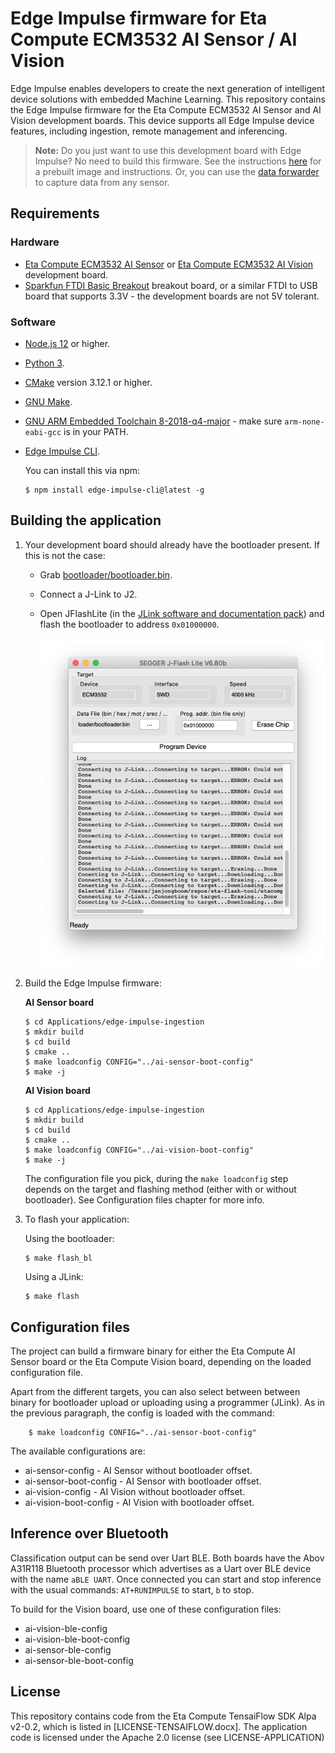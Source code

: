 # Edge Impulse firmware for Eta Compute ECM3532 AI Sensor / AI Vision

Edge Impulse enables developers to create the next generation of intelligent device solutions with embedded Machine Learning. This repository contains the Edge Impulse firmware for the Eta Compute ECM3532 AI Sensor and AI Vision development boards. This device supports all Edge Impulse device features, including ingestion, remote management and inferencing.

> **Note:** Do you just want to use this development board with Edge Impulse? No need to build this firmware. See the instructions [here](https://docs.edgeimpulse.com/docs/eta-compute-ecm3532-ai-sensor) for a prebuilt image and instructions. Or, you can use the [data forwarder](https://docs.edgeimpulse.com/docs/cli-data-forwarder) to capture data from any sensor.

## Requirements

### Hardware

* [Eta Compute ECM3532 AI Sensor](https://etacompute.com/products/) or [Eta Compute ECM3532 AI Vision](https://etacompute.com/products/) development board.
* [Sparkfun FTDI Basic Breakout](https://www.sparkfun.com/products/9873) breakout board, or a similar FTDI to USB board that supports 3.3V - the development boards are not 5V tolerant.

### Software

* [Node.js 12](https://nodejs.org/en/download/) or higher.
* [Python 3](https://www.python.org/download/releases/3.0/).
* [CMake](https://cmake.org) version 3.12.1 or higher.
* [GNU Make](https://www.gnu.org/software/make/).
* [GNU ARM Embedded Toolchain 8-2018-q4-major](https://developer.arm.com/tools-and-software/open-source-software/developer-tools/gnu-toolchain/gnu-rm/downloads) - make sure `arm-none-eabi-gcc` is in your PATH.
* [Edge Impulse CLI](https://docs.edgeimpulse.com/docs/cli-installation).

    You can install this via npm:

    ```
    $ npm install edge-impulse-cli@latest -g
    ```

## Building the application

1. Your development board should already have the bootloader present. If this is not the case:
    * Grab [bootloader/bootloader.bin](bootloader/bootloader.bin).
    * Connect a J-Link to J2.
    * Open JFlashLite (in the [JLink software and documentation pack](https://www.segger.com/downloads/jlink/)) and flash the bootloader to address `0x01000000`.

        ![Flash bootloader](images/flash_bootloader.png)

1. Build the Edge Impulse firmware:

    **AI Sensor board**

    ```
    $ cd Applications/edge-impulse-ingestion
    $ mkdir build
    $ cd build
    $ cmake ..
    $ make loadconfig CONFIG="../ai-sensor-boot-config"
    $ make -j
    ```

    **AI Vision board**

    ```
    $ cd Applications/edge-impulse-ingestion
    $ mkdir build
    $ cd build
    $ cmake ..
    $ make loadconfig CONFIG="../ai-vision-boot-config"
    $ make -j
    ```

    The configuration file you pick, during the `make loadconfig` step depends on the target and flashing method (either with or without bootloader). See Configuration files chapter for more info.

1. To flash your application:

    Using the bootloader:

    ```
    $ make flash_bl
    ```

    Using a JLink:

    ```
    $ make flash
    ```

## Configuration files

The project can build a firmware binary for either the Eta Compute AI Sensor board or the Eta Compute Vision board, depending on the loaded configuration file.

Apart from the different targets, you can also select between between binary for bootloader upload or uploading using a programmer (JLink).
As in the previous paragraph, the config is loaded with the command:

```
    $ make loadconfig CONFIG="../ai-sensor-boot-config"
```

The available configurations are:

* ai-sensor-config - AI Sensor without bootloader offset.
* ai-sensor-boot-config - AI Sensor with bootloader offset.
* ai-vision-config - AI Vision without bootloader offset.
* ai-vision-boot-config - AI Vision with bootloader offset.

## Inference over Bluetooth

Classification output can be send over Uart BLE. Both boards have the Abov A31R118 Bluetooth processor which advertises as a Uart over BLE device with the name `aBLE UART`. Once connected you can start and stop inference with the usual commands: `AT+RUNIMPULSE` to start, `b` to stop.

To build for the Vision board, use one of these configuration files:
* ai-vision-ble-config
* ai-vision-ble-boot-config
* ai-sensor-ble-config
* ai-sensor-ble-boot-config

## License

This repository contains code from the Eta Compute TensaiFlow SDK Alpa v2-0.2, which is listed in [LICENSE-TENSAIFLOW.docx]. The application code is licensed under the Apache 2.0 license (see LICENSE-APPLICATION)
